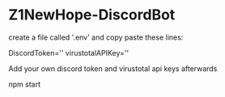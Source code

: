 # Z1NewHope-DiscordBot

create a file called '.env' and copy paste these lines:

DiscordToken=''
virustotalAPIKey=''

Add your own discord token and virustotal api keys afterwards

npm start